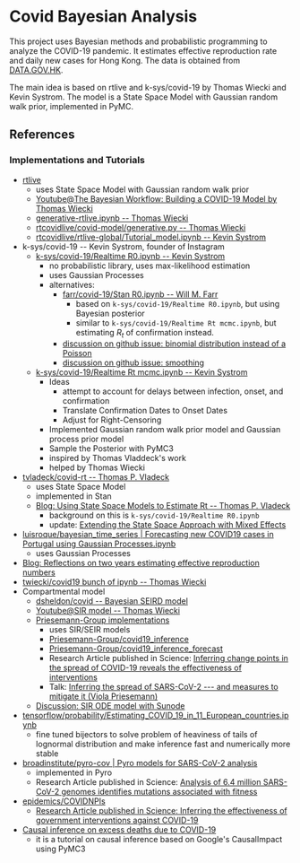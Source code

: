 # Covid Bayesian Analysis

This project uses Bayesian methods and probabilistic programming to analyze the COVID-19 pandemic. It estimates effective reproduction rate and daily new cases for Hong Kong. The data is obtained from [DATA.GOV.HK](https://data.gov.hk/en-data/dataset/hk-dh-chpsebcddr-novel-infectious-agent).

The main idea is based on rtlive and k-sys/covid-19 by Thomas Wiecki and Kevin Systrom. The model is a State Space Model with Gaussian random walk prior, implemented in PyMC.

## References

### Implementations and Tutorials

- [rtlive](https://rt.live/)
  - uses State Space Model with Gaussian random walk prior
  - [Youtube@The Bayesian Workflow: Building a COVID-19 Model by Thomas Wiecki](https://discourse.pymc.io/t/the-bayesian-workflow-building-a-covid-19-model-by-thomas-wiecki/6017/1)
  - [generative-rtlive.ipynb  -- Thomas Wiecki](https://gist.github.com/twiecki/fc63488e7c81d162af3f58ae68a32cd4)
  - [rtcovidlive/covid-model/generative.py -- Thomas Wiecki](https://github.com/rtcovidlive/covid-model/blob/master/covid/models/generative.py)
  - [rtcovidlive/rtlive-global/Tutorial_model.ipynb -- Kevin Systrom](https://github.com/rtcovidlive/rtlive-global/blob/master/notebooks/Tutorial_model.ipynb)
- k-sys/covid-19 -- Kevin Systrom, founder of Instagram
  - [k-sys/covid-19/Realtime R0.ipynb -- Kevin Systrom](https://github.com/k-sys/covid-19/blob/master/Realtime%20R0.ipynb)
    - no probabilistic library, uses max-likelihood estimation
    - uses Gaussian Processes
    - alternatives:
      - [farr/covid-19/Stan R0.ipynb -- Will M. Farr](https://github.com/farr/covid-19/blob/master/Stan%20R0.ipynb)
        - based on `k-sys/covid-19/Realtime R0.ipynb`, but using Bayesian posterior
        - similar to `k-sys/covid-19/Realtime Rt mcmc.ipynb`, but estimating $R_t$ of confirmation instead.
      - [discussion on github issue: binomial distribution instead of a Poisson](https://github.com/k-sys/covid-19/issues/45)
      - [discussion on github issue: smoothing](https://github.com/k-sys/covid-19/issues/30)
  - [k-sys/covid-19/Realtime Rt mcmc.ipynb -- Kevin Systrom](https://github.com/k-sys/covid-19/blob/master/Realtime%20Rt%20mcmc.ipynb)
    - Ideas
      - attempt to account for delays between infection, onset, and confirmation
      - Translate Confirmation Dates to Onset Dates
      - Adjust for Right-Censoring
    - Implemented Gaussian random walk prior model and Gaussian process prior model
    - Sample the Posterior with PyMC3
    - inspired by Thomas Vladdeck's work
    - helped by Thomas Wiecki
- [tvladeck/covid-rt -- Thomas P. Vladeck](https://github.com/tvladeck/covid-rt)
  - uses State Space Model
  - implemented in Stan
  - [Blog: Using State Space Models to Estimate Rt -- Thomas P. Vladeck](https://tomvladeck.com/2020/04/15/rt-ssm.html)
    - background on this is `k-sys/covid-19/Realtime R0.ipynb`
    - update: [Extending the State Space Approach with Mixed Effects](https://tomvladeck.com/2020/04/16/rt-mixed-effect-ssm.html)
- [luisroque/bayesian_time_series | Forecasting new COVID19 cases in Portugal using Gaussian Processes.ipynb](https://github.com/luisroque/bayesian_time_series/blob/main/Forecasting%20new%20COVID19%20cases%20in%20Portugal%20using%20Gaussian%20Processes.ipynb)
  - uses Gaussian Processes
- [Blog: Reflections on two years estimating effective reproduction numbers](https://epiforecasts.io/posts/2022-03-25-rt-reflections/)
- [twiecki/covid19 bunch of ipynb -- Thomas Wiecki](https://github.com/twiecki/covid19)
- Compartmental model
  - [dsheldon/covid -- Bayesian SEIRD model](https://github.com/dsheldon/covid?tab=readme-ov-file)
  - [Youtube@SIR model -- Thomas Wiecki](https://www.youtube.com/watch?v=C1kWBTj6KvE&list=PLCPDoJ_cdViyhqkB-zm-JeOVeKANXb1-m&index=5)
  - [Priesemann-Group implementations](https://discourse.pymc.io/t/covid-19-case-numbers-inference-support-welcomed-funding-available/4922)
    - uses SIR/SEIR models
    - [Priesemann-Group/covid19_inference](https://github.com/Priesemann-Group/covid19_inference/)
    - [Priesemann-Group/covid19_inference_forecast](https://github.com/Priesemann-Group/covid19_inference_forecast)
    - Research Article published in Science: [Inferring change points in the spread of COVID-19 reveals the effectiveness of interventions](https://www.science.org/doi/10.1126/science.abb9789)
    - Talk: [Inferring the spread of SARS-CoV-2 --- and measures to mitigate it (Viola Priesemann)](https://www.youtube.com/watch?v=btHkSlePV5Q)
  - [Discussion: SIR ODE model with Sunode](https://discourse.pymc.io/t/sir-ode-model-with-sunode/12368)
- [tensorflow/probability/Estimating_COVID_19_in_11_European_countries.ipynb](https://github.com/tensorflow/probability/blob/main/tensorflow_probability/examples/jupyter_notebooks/Estimating_COVID_19_in_11_European_countries.ipynb)
  - fine tuned bijectors to solve problem of heaviness of tails of lognormal distribution and make inference fast and numerically more stable
- [broadinstitute/pyro-cov | Pyro models for SARS-CoV-2 analysis](https://github.com/broadinstitute/pyro-cov)
  - implemented in Pyro
  - Research Article published in Science: [Analysis of 6.4 million SARS-CoV-2 genomes identifies mutations associated with fitness](https://www.science.org/doi/10.1126/science.abm1208)
- [epidemics/COVIDNPIs](https://github.com/epidemics/COVIDNPIs/tree/manuscript?tab=readme-ov-file)
  - [Research Article published in Science: Inferring the effectiveness of government interventions against COVID-19](https://www.science.org/doi/10.1126/science.abd9338)
- [Causal inference on excess deaths due to COVID-19](https://www.pymc.io/projects/examples/en/latest/causal_inference/excess_deaths.html)
  - it is a tutorial on causal inference based on Google's CausalImpact using PyMC3
